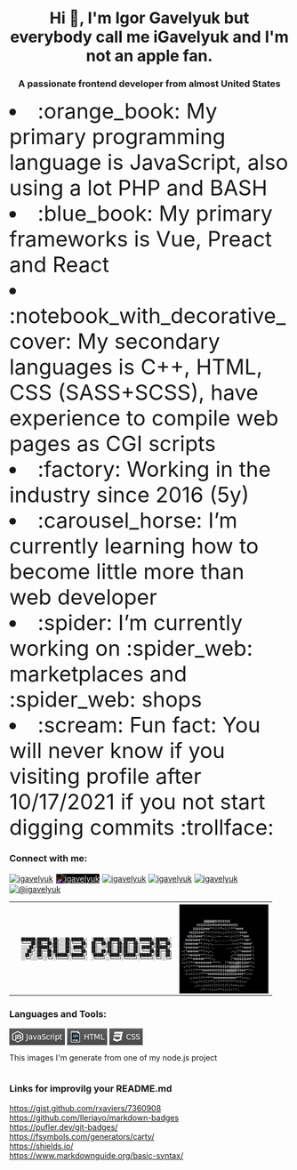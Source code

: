 <h1 align="center">Hi 👋, I'm Igor Gavelyuk but everybody call me iGavelyuk and I'm not an apple fan.</h1>
<h3 align="center">A passionate frontend developer from almost United States</h3
<ul>
  <li style="font-size: 38px"> :orange_book: My primary programming language is JavaScript, also using a lot PHP and BASH</li>
  <li style="font-size: 38px"> :blue_book: My primary frameworks is Vue, Preact and React</li>
  <li style="font-size: 38px"> :notebook_with_decorative_cover: My secondary languages is C++, HTML, CSS (SASS+SCSS), have experience to compile web pages as CGI scripts</li>
  <li style="font-size: 38px"> :factory: Working in the industry since 2016 (5y)</li>
  <li style="font-size: 38px"> :carousel_horse: I’m currently learning how to become little more than web developer</li>
  <li style="font-size: 38px"> :spider: I’m currently working on :spider_web: marketplaces and :spider_web: shops</li>
  <li style="font-size: 38px"> :scream: Fun fact: You will never know if you visiting profile after 10/17/2021 if you not start digging commits :trollface: </li>
</ul>
<h3 align="left">Connect with me:</h3>
<p align="left">
<a href="https://codepen.io/igavelyuk" target="blank"><img align="center" src="https://raw.githubusercontent.com/rahuldkjain/github-profile-readme-generator/master/src/images/icons/Social/codepen.svg" alt="igavelyuk" height="30" width="40" /></a>
<a style="border: 1px solid #fff" href="https://dev.to/igavelyuk" target="blank"><img style="background:#fff; filter: invert(100%);" align="center" src="https://cdn.jsdelivr.net/npm/simple-icons@3.0.1/icons/dev-dot-to.svg" alt="igavelyuk" height="30" width="40" /></a>
<a href="https://twitter.com/igavelyuk" target="blank"><img align="center" src="https://raw.githubusercontent.com/rahuldkjain/github-profile-readme-generator/master/src/images/icons/Social/twitter.svg" alt="igavelyuk" height="30" width="40" /></a>
<a href="https://linkedin.com/in/igavelyuk" target="blank"><img align="center" src="https://raw.githubusercontent.com/rahuldkjain/github-profile-readme-generator/master/src/images/icons/Social/linked-in-alt.svg" alt="igavelyuk" height="30" width="40" /></a>
<a href="https://instagram.com/igavelyuk" target="blank"><img align="center" src="https://raw.githubusercontent.com/rahuldkjain/github-profile-readme-generator/master/src/images/icons/Social/instagram.svg" alt="igavelyuk" height="30" width="40" /></a>
<a href="https://medium.com/@igavelyuk" target="blank"><img align="center" src="https://raw.githubusercontent.com/rahuldkjain/github-profile-readme-generator/master/src/images/icons/Social/medium.svg" alt="@igavelyuk" height="30" width="40" /></a>

<table style="width:100%; border:none; border-collapse:collapse; cellspacing:0;>
  <tr style="border:none">
    <th style="border:none">
    <pre style="font-size: 6px">
    ███████╗██████╗░██╗░░░██╗██████╗░  ░█████╗░░█████╗░██████╗░██████╗░██████╗░
    ╚════██║██╔══██╗██║░░░██║╚════██╗  ██╔══██╗██╔══██╗██╔══██╗╚════██╗██╔══██╗
    ░░░░██╔╝██████╔╝██║░░░██║░█████╔╝  ██║░░╚═╝██║░░██║██║░░██║░█████╔╝██████╔╝
    ░░░██╔╝░██╔══██╗██║░░░██║░╚═══██╗  ██║░░██╗██║░░██║██║░░██║░╚═══██╗██╔══██╗
    ░░██╔╝░░██║░░██║╚██████╔╝██████╔╝  ╚█████╔╝╚█████╔╝██████╔╝██████╔╝██║░░██║
    ░░╚═╝░░░╚═╝░░╚═╝░╚═════╝░╚═════╝░  ░╚════╝░░╚════╝░╚═════╝░╚═════╝░╚═╝░░╚═╝</pre>
    </th>
    <th style="border:none">
    <img align="center" style="margin:0px; padding:0px;" src="https://github.com/igavelyuk/igavelyuk/blob/main/donut.gif" alt="donut" height="160" width="160" />
    </th>
  </tr>
</table>

<h3 align="left">Languages and Tools:</h3>
<div style="display:inline-block">
<img align="center" src="https://github.com/igavelyuk/igavelyuk/blob/main/js.png" alt="JS" />
<img align="center" src="https://github.com/igavelyuk/igavelyuk/blob/main/html.png" alt="HTML" />
<img align="center" src="https://github.com/igavelyuk/igavelyuk/blob/main/css.png" alt="CSS" />
<p> This images I'm generate from one of my node.js project </p>                                                                                         
</div>
                                                                                            
<h3> Links for improvilg your README.md </h3>
<a href="https://gist.github.com/rxaviers/7360908" target="blank">https://gist.github.com/rxaviers/7360908</a>
<a href="https://github.com/Ileriayo/markdown-badges" target="blank">https://github.com/Ileriayo/markdown-badges</a>
<br/><a href="https://pufler.dev/git-badges/" target="blank">https://pufler.dev/git-badges/</a>
<br/><a href="https://fsymbols.com/generators/carty/" target="blank">https://fsymbols.com/generators/carty/</a>
<br/><a href="https://shields.io/" target="blank">https://shields.io/</a>
<br/><a href="https://www.markdownguide.org/basic-syntax/" target="blank">https://www.markdownguide.org/basic-syntax/</a>
